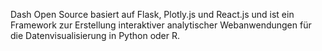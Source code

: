 Dash Open Source basiert auf Flask, Plotly.js und React.js und ist ein Framework zur Erstellung interaktiver analytischer Webanwendungen für die Datenvisualisierung in Python oder R.
